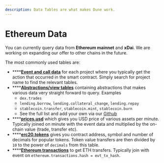 ```yaml
---
description: Data Tables are what makes Dune work.
---
```


# Ethereum Data

You can currently query data from **Ethereum mainnet** and **xDai**. We are working on expanding our offer to  other chains in the future.



The most commonly used tables are:

* \*\*\*\*[**Event and call data**](decoded-data.md) for each project where you typically get the action that occurred in the smart contract. Simply search for project name to find the relevant tables.
* \*\*\*\*[**Abstractions/view tables**](abstractions.md) containing abstractions that makes various data very straight forward to query. Examples
  * `dex.trades`
  * `lending.borrow`, `lending.collateral_change`, `lending.repay`
  * `stablecoin.transfer`, `stablecoin.mint`, `stablecoin.burn`
  * See the full list and add your own via our [Github](https://github.com/duneanalytics/abstractions)
* \*\*\*\*[**prices.usd**](prices.md) which gives you USD price of various assets per minute. Typically joined on minute with the event data and multiplied by the on-chain value \(trade, transfer etc\).
* \*\*\*\*[**erc20.tokens**](abstractions.md) gives you contract address, symbol and number of decimals for popular tokens. Token value transfers are then divided by `10` to the power of `decimals` from this table.
* \*\*\*\*[**Ethereum transactions**](raw-data.md) to get ETH transfers. Typically join with event on `ethereum.transactions.hash = evt_tx_hash`.

####  <a id="Decoded-smart-contract-data"></a>

